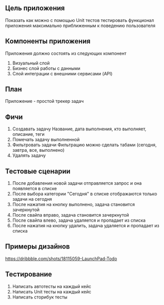 ## Цель приложения

Показать как можно с помощью Unit тестов тестировать функционал приложения максимально приближенным к поведению пользователя

## Компоненты приложения

Приложения должно состоять из следующих компонент

1. Визуальный слой
2. Бизнес слой работы с данными
3. Слой интеграции с внешними сервисами (API)

## План

Приложение - простой трекер задач

## Фичи

1. Создавать задачу
Название, дата выполнения, кто выполняет, описание, теги
2. Помечать задачу выполненной
3. Фильтровать задачи
Фильтрацию можно сделать табами (сегодня, завтра, все, выполнено)
4. Удалять задачу

## Тестовые сценарии

1. После добавления новой задачи отправляется запрос и она появляется в списке
2. После выбора категории "Сегодня" в списке отображаются только задачи на сегодня
3. После нажатия на кнопку выполнено, задача становится зачеркнутой
4. После свайпа вправо, задача становится зачеркнутой
5. После свайпа влево, задача удаляется и пропадает из списка
6. После нажатия на кнопку удалить, задача удаляется и пропадает из списка

## Примеры дизайнов

https://dribbble.com/shots/18115059-LaunchPad-Todo

## Тестирование

1. Написать автотесты на каждый кейс
2. Написать Unit тесты на каждый кейс
3. Написать сторибук тесты